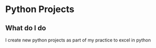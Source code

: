 # Python Projects

## What do I do

I create new python projects as part of my practice to excel in python